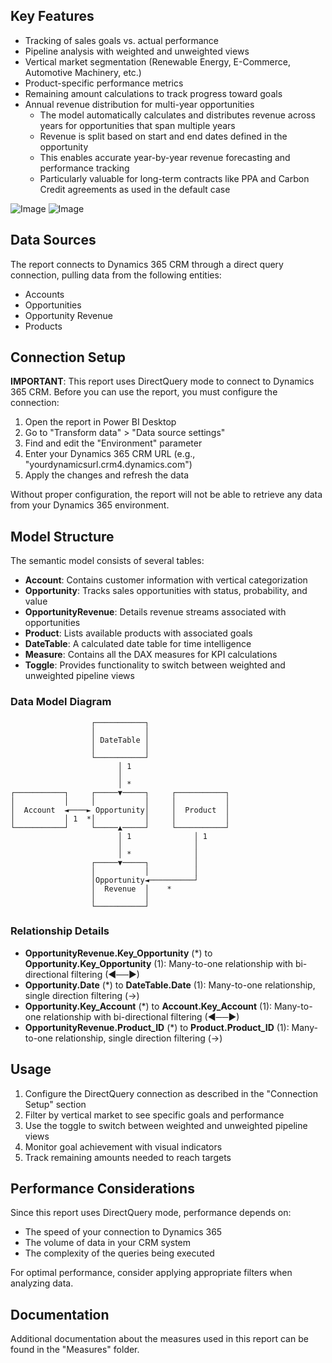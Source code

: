 ## Key Features
- Tracking of sales goals vs. actual performance
- Pipeline analysis with weighted and unweighted views
- Vertical market segmentation (Renewable Energy, E-Commerce, Automotive Machinery, etc.)
- Product-specific performance metrics
- Remaining amount calculations to track progress toward goals
- Annual revenue distribution for multi-year opportunities
  - The model automatically calculates and distributes revenue across years for opportunities that span multiple years
  - Revenue is split based on start and end dates defined in the opportunity
  - This enables accurate year-by-year revenue forecasting and performance tracking
  - Particularly valuable for long-term contracts like PPA and Carbon Credit agreements as used in the default case

![Image](https://github.com/user-attachments/assets/a7de37a3-8a93-428d-8bb4-d979ad6f2064)
![Image](https://github.com/user-attachments/assets/ebffcf4f-3097-4af2-9bd2-9a3a534a1991)

## Data Sources
The report connects to Dynamics 365 CRM through a direct query connection, pulling data from the following entities:
- Accounts
- Opportunities
- Opportunity Revenue
- Products

## Connection Setup
**IMPORTANT**: This report uses DirectQuery mode to connect to Dynamics 365 CRM. Before you can use the report, you must configure the connection:

1. Open the report in Power BI Desktop
2. Go to "Transform data" > "Data source settings"
3. Find and edit the "Environment" parameter
4. Enter your Dynamics 365 CRM URL (e.g., "yourdynamicsurl.crm4.dynamics.com")
5. Apply the changes and refresh the data

Without proper configuration, the report will not be able to retrieve any data from your Dynamics 365 environment.

## Model Structure
The semantic model consists of several tables:
- **Account**: Contains customer information with vertical categorization
- **Opportunity**: Tracks sales opportunities with status, probability, and value
- **OpportunityRevenue**: Details revenue streams associated with opportunities
- **Product**: Lists available products with associated goals
- **DateTable**: A calculated date table for time intelligence
- **Measure**: Contains all the DAX measures for KPI calculations
- **Toggle**: Provides functionality to switch between weighted and unweighted pipeline views

### Data Model Diagram
```
                  ┌───────────┐
                  │           │
                  │ DateTable │
                  │           │
                  └───────────┘
                        │ 1
                        │ 
                        │ *                    
┌───────────┐     ┌─────▼─────┐     ┌───────────┐
│           │     │           │     │           │
│  Account  ◄────► Opportunity│     │  Product  │
│           │ 1  *│           │     │           │
└───────────┘     └─────▲─────┘     └───────────┘
                        │ 1              │ 1
                        │                │
                        │ *              │
                  ┌─────▼─────┐          │
                  │           │          │
                  │Opportunity◄──────────┘
                  │  Revenue  │    *
                  │           │
                  └───────────┘
```

### Relationship Details
- **OpportunityRevenue.Key_Opportunity** (*) to **Opportunity.Key_Opportunity** (1): Many-to-one relationship with bi-directional filtering (◄──►)
- **Opportunity.Date** (*) to **DateTable.Date** (1): Many-to-one relationship, single direction filtering (→)
- **Opportunity.Key_Account** (*) to **Account.Key_Account** (1): Many-to-one relationship with bi-directional filtering (◄──►)
- **OpportunityRevenue.Product_ID** (*) to **Product.Product_ID** (1): Many-to-one relationship, single direction filtering (→)

## Usage
1. Configure the DirectQuery connection as described in the "Connection Setup" section
2. Filter by vertical market to see specific goals and performance
3. Use the toggle to switch between weighted and unweighted pipeline views
4. Monitor goal achievement with visual indicators
5. Track remaining amounts needed to reach targets

## Performance Considerations
Since this report uses DirectQuery mode, performance depends on:
- The speed of your connection to Dynamics 365
- The volume of data in your CRM system
- The complexity of the queries being executed

For optimal performance, consider applying appropriate filters when analyzing data.

## Documentation
Additional documentation about the measures used in this report can be found in the "Measures" folder. 
